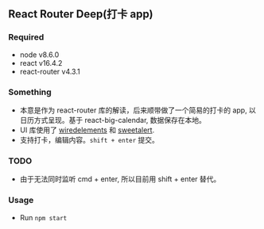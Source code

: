 ## React Router Deep(打卡 app)

### Required
* node v8.6.0
* react v16.4.2
* react-router v4.3.1

### Something
* 本意是作为 react-router 库的解读，后来顺带做了一个简易的打卡的 app, 以日历方式呈现。基于 react-big-calendar, 数据保存在本地。
* UI 库使用了 [wiredelements](https://github.com/wiredjs/wired-elements) 和 [sweetalert](https://sweetalert.js.org/docs/).
* 支持打卡，编辑内容。`shift + enter` 提交。

### TODO
* 由于无法同时监听 cmd + enter, 所以目前用 shift + enter 替代。

### Usage
* Run `npm start`
